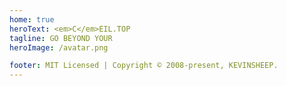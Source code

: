 ```yaml
---
home: true
heroText: <em>C</em>EIL.TOP
tagline: GO BEYOND YOUR
heroImage: /avatar.png

footer: MIT Licensed | Copyright © 2008-present, KEVINSHEEP.
---
```


<template>
    <ol>
        <li v-for="(item, index) in list" :key="index">
            <a :href="item.path">{{ item.title }}</a> <sup>{{ item.frontmatter.updateTime }}</sup>
        </li>
    </ol>
</template>

<script>
export default {
    computed: {
        list () {
            console.log("this.$site.pages==", this.$site.pages)
            let res = this.$site.pages.filter(item => {
                return item.regularPath.indexOf(".html") !== -1
            }).sort((a, b) => {
                const av = a.frontmatter.updateTime ? new Date(a.frontmatter.updateTime).valueOf() : 0
                const bv = b.frontmatter.updateTime ? new Date(b.frontmatter.updateTime).valueOf() : 0
                return bv - av //模糊比较，倒序排列，假定都是预期的格式
            })
            console.log("res==", res)
            return res
        }
    },
    methods: {

    },
}
</script>
